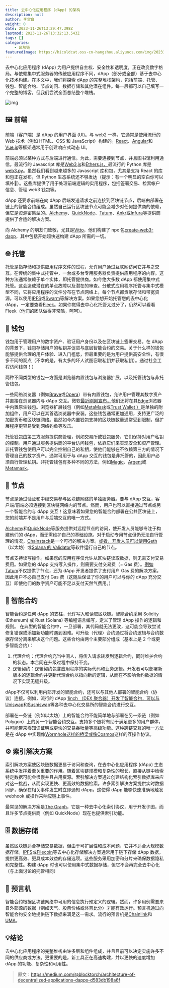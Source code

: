```yaml
---
title: 去中心化应用程序 (dApp) 的架构
description: null
author: 李留白
weight: 0
date: 2023-11-26T13:29:47.398Z
lastmod: 2023-11-26T13:32:13.543Z
tags: []
categories:
    - 区块链
featuredImage: https://hicoldcat.oss-cn-hangzhou.aliyuncs.com/img/20231126212956.png
---
```


去中心化应用程序 (dApp) 为用户提供自主权、安全性和透明度，正在改变数字格局。与依赖集中式服务器的传统应用程序不同，dApp（部分或全部）基于去中心化技术构建。在本文中，我们将探索 dApp 的完整堆栈架构，包括前端、托管、钱包、智能合约、节点访问、数据存储和其他潜在组件。每一层都可以自己填写一个完整的博客，但我们尝试全面总结整个堆栈。

![img](https://hicoldcat.oss-cn-hangzhou.aliyuncs.com/img/20231126212956.png)

## 🖼 前端

前端（客户端）是 dApp 的用户界面 (UI)。与 web2 一样，它通常是使用流行的 Web 技术（例如 HTML、CSS 和 JavaScript）构建的。[React](https://react.dev/)、[Angular](https://angular.io/)和[Vue.js](https://vuejs.org/)等框架通常用于创建响应式动态 UI。

前端必须以某种方式与后端进行通信。为此，需要连接到节点，并且图书馆利用通信。最流行的 Javascript 库是[Web3.js](https://web3js.readthedocs.io/en/v1.8.2/#)和[Ethers.js，](https://docs.ethers.org/v5/)最流行的 Python 库是[web3.py](https://web3py.readthedocs.io/en/stable/)。虽然我们看到越来越多的 Javascript 库和包，尤其是支持 React 的库和包正在发布，但 Python 生态系统还不够发达（提示：有一个明显的空白你可以填补🙌）。这些库提供了用于处理前端逻辑的实用程序，包括签署交易、检索帐户信息、管理 web3 钱包等。

dApp 还要求前端在向 dApp 后端发送请求之前连接到区块链节点，后端由部署在链上的智能合约组成。虽然自己运行区块链节点可能会减少对任何提供商的依赖，但它是资源密集型的。[Alchemy](https://www.alchemy.com/)、[QuickNode](https://www.quicknode.com/)、[Tatum](https://tatum.io/)、[Ankr](https://www.ankr.com/)或[Infura](https://www.infura.io/)等提供商提供了合适的解决方案。

向 Alchemy 的朋友们致敬，尤其是[Vitto](https://twitter.com/VittoStack)，他们构建了 npx 包[create-web3-dapp](https://github.com/alchemyplatform/create-web3-dapp)，其中包括开始超快速构建 dApp 所需的一切。

## 🌐 托管

托管是指存储和提供应用程序文件的过程，允许用户通过互联网访问它并与之交互。在传统的集中式托管中，一台或多台专用服务器负责提供应用程序的内容。这种方法通常依赖于单个实体，即托管提供商。如今绝大多数 dApp 都使用集中式托管。这会造成潜在的单点故障以及潜在的审查。分散式应用程序托管与集中式模型不同，它将应用程序的文件分布在节点网络上，每个节点都贡献存储和带宽资源。可以使用[IPFS](https://ipfs.tech/)或[Swarm](https://www.ethswarm.org/)等解决方案。如果您想开始托管您的去中心化 dApp，一定要查看[Fleek](https://fleek.xyz/)。如果你觉得去中心化托管太过分了，仍然可以看看 Fleek（他们的团队做得非常酷，呵呵）。

## 🪪 钱包

钱包用于管理用户的数字资产、验证用户身份以及在区块链上签署交易。在 dApp 的背景下，钱包存储用户的私钥并促进与底层智能合约的交易。关于什么样的钱包能够提供合理的用户体验、进入门槛低，但最重要的是为用户提供高安全性，有很多不同的观点（不幸的是，有太多的坏人试图窃取私钥并获取私钥）。通过社会工程访问钱包！）

两种不同类型的钱包一方面是浏览器内置钱包与浏览器扩展，以及托管钱包与非托管钱包。

一些网络浏览器（例如[Brave](https://try.bravesoftware.com/ttb861/?gclid=CjwKCAjw0ZiiBhBKEiwA4PT9zx8tZN6CPsdtsl1HRYbXGc-mnYXpLsBp2GrJB4UO_60cBgTPzX8kTRoCKngQAvD_BwE)或[Opera](https://www.opera.com/de)）带有内置钱包，允许用户管理其数字资产并直接在浏览器内与 dApp 交互。微软[最近刚刚宣布，](https://www.theverge.com/2023/3/21/23649834/microsoft-edge-cryptocurrency-wallet-feature)他们还将在其[Edge](https://www.microsoft.com/de-de/edge?form=MA13FJ)浏览器中内置原生钱包。浏览器扩展钱包（例如[MetaMask](https://metamask.io/)或[Trust Wallet ）](https://trustwallet.com/)是单独的附加组件，用户可以在其首选浏览器中安装。这些钱包通常更加通用，支持更广泛的加密货币和区块链网络。虽然如今内置钱包支持的区块链数量通常受到限制，但扩展程序更容易受到网络钓鱼等攻击。

托管钱包由第三方服务提供商管理，例如交易所或钱包服务，它们保持对用户私钥的控制。用户通过服务提供商的平台访问钱包，依靠它们来实现安全和资产管理。非托管钱包使用户可以完全控制自己的私钥，使他们能够在不依赖第三方的情况下管理自己的数字资产。通常可用于与 dApp 交互的钱包是非托管的，因此用户必须自行管理私钥。非托管钱包有多种不同的方法，例如[Magic](https://magic.link/)、[Argent](https://www.argent.xyz/)或[Metamask](https://metamask.io/)。

## 🔌 节点

节点是通过验证和中继交易参与区块链网络的单独服务器。要与 dApp 交互，客户端/前端必须连接到区块链网络内的节点。然而，用户也可以直接通过节点或另一个智能合约与 dApp 交互！这意味着如果您的智能合约部署在公共区块链上，您的前端并不是用户与后端交互的唯一方式。

[Alchemy](https://www.alchemy.com/)和[QuickNode](https://www.quicknode.com/)等服务提供对远程节点的访问，使开发人员能够专注于构建他们的 dApp，而无需维护自己的基础设施。对于启动专用节点但仍无法自行管理的情况，[Chainstack](https://chainstack.com/)是一个可行的解决方案。[或者，开发人员可以使用Geth](http://started/)（以太坊）或[Solana 的 Validator](https://docs.solana.com/running-validator)等软件运行自己的节点。

节点支持读写操作。如果您的应用程序仅允许从区块链读取数据，则无需支付交易费用。如果您的 dApp 支持写入操作，则需要支付交易费（= Gas 费）。[例如Tatum](https://tatum.io/)不仅提供了节点，还为 dApp 开发者提供了支付用户 Gas 费的解决方案，因此用户不必自己支付 Gas 费（这随后保证了你的用户可以与你的 dApp 充分交互）即使他们的数字资产可能不足以支付天然气费用。）

## 📜 智能合约

智能合约是任何 dApp 的支柱，允许写入和读取区块链。智能合约采用 Solidity (Ethereum) 或 Rust (Solana) 等编程语言编写，定义了管理 dApp 操作的逻辑和规则。
在典型的智能合约中，一旦部署，其代码就无法更改，这可能会导致尝试修复错误或添加新功能时遇到困难。可升级（代理）合约通过将合约逻辑与合约数据存储分离来解决这个问题。这些合约由两个主要部分组成（基本上是 2 个或更多智能合约）：

1. 代理合约：代理合约充当中间人，将传入请求转发到逻辑合约，同时维护合约的状态。本合同在升级过程中保持不变。
2. 逻辑契约：逻辑契约包含应用程序的实际代码和业务逻辑。开发者可以部署新版本的逻辑合约并更新代理合约以指向新的逻辑，从而在不影响合约数据的情况下实现无缝升级。

dApp不仅可以利用内部开发的智能合约，还可以与其他人部署的智能合约（协议）连接。例如，流行的 dApp [1inch （DEX 聚合器）开发了智能合约，可以与](https://1inch.io/)[Uniswap](https://uniswap.org/)和[Sushiswap](https://www.sushi.com/)等各种去中心化交易所的智能合约进行交互。

部署在一条链（例如以太坊）上的智能合约不能简单地与部署在另一条链（例如Polygon）上的另一个智能合约交互。支持多个链将有助于满足更多的用户群体，并可能带来零知识证明或更快的交易吞吐量等高级功能。这种跨链交互的唯一方法是在 dApp 中实现像[Wormhole这样的桥梁或像](https://wormhole.com/)[Cosmos](https://cosmos.network/)这样的互操作协议。

## ⚙️ 索引解决方案

索引解决方案使区块链数据更易于访问和查询，在去中心化应用程序 (dApp) 生态系统中发挥着至关重要的作用。随着区块链规模和复杂性的增长，直接从链中检索特定数据可能会很慢并且占用资源。索引解决方案通过创建结构化索引数据库来应对这一挑战，从而实现更快、更高效的数据检索。许多索引解决方案提供实时数据同步，确保在相关事件发生时立即通知 dApp。这使得 dApp 能够快速准确地触发 webhook 或操作来响应链上事件。

最常见的解决方案是[The Graph](https://thegraph.com/en/)，它是一种去中心化索引协议，用于开发子图，而且许多节点提供商（例如 QuickNode）现在也提供索引功能。

## 🗄 数据存储

虽然区块链适合存储交易数据，但由于可扩展性和成本问题，它并不适合大规模数据存储。[IPFS](https://ipfs.tech/)或[Filecoin](https://filecoin.io/)等去中心化存储解决方案通常用于链下存储 dApp 数据，提供更高效、更具成本效益的存储选项。这些服务采用加密和分片来确保数据隐私和完整性。构建 dApp 时也可以使用集中式数据存储，但它不会再完全去中心化（与上面讨论的托管相同）

## 🔮 预言机

智能合约根据区块链网络中可用的信息执行预定义的逻辑。然而，许多用例需要来自外部源的数据（例如天气、股票价格或体育比分）才能有效运行。预言机通过向智能合约安全地提供链下数据来满足这一需求。流行的预言机是[Chainlink](https://chain.link/)和[UMA](https://uma.xyz/)。

## 💡结论

去中心化应用程序的完整堆栈由许多层和组件组成，并且目前可以决定实施许多不同的供应商或方法。更重要的是，新工具正在高速构建，并以更快的速度增加 dApp 的功能、复杂性和可用性。

> 原文：https://medium.com/@blocktorch/architecture-of-decentralized-applications-dapps-d583db198a6f